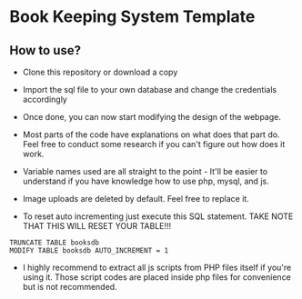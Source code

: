 # Book Keeping System Template
 
## How to use?
- Clone this repository or download a copy
- Import the sql file to your own database and change the credentials accordingly
- Once done, you can now start modifying the design of the webpage.
- Most parts of the code have explanations on what does that part do. Feel free to conduct some research if you can't figure out how does it work.
- Variable names used are all straight to the point - It'll be easier to understand if you have knowledge how to use php, mysql, and js.
- Image uploads are deleted by default. Feel free to replace it.

- To reset auto incrementing just execute this SQL statement. TAKE NOTE THAT THIS WILL RESET YOUR TABLE!!!
```
TRUNCATE TABLE booksdb
MODIFY TABLE booksdb AUTO_INCREMENT = 1
```
- I highly recommend to extract all js scripts from PHP files itself if you're using it. Those script codes are placed inside php files for convenience but is not recommended.
